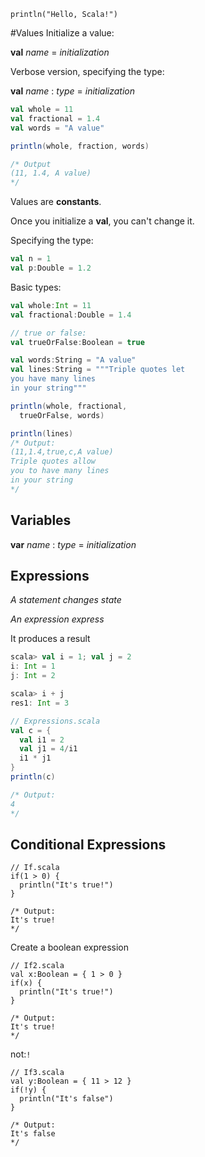 `println("Hello, Scala!")`

#Values
Initialize a value:

**val** *name* = *initialization*

Verbose version, specifying the type:

**val** *name* : *type* = *initialization*

```Scala
val whole = 11
val fractional = 1.4
val words = "A value"

println(whole, fraction, words)

/* Output
(11, 1.4, A value)
*/
```

Values are **constants**.

Once you initialize a **val**, you can't change it.


Specifying the type:
```scala
val n = 1
val p:Double = 1.2
```

Basic types:
```scala
val whole:Int = 11
val fractional:Double = 1.4

// true or false:
val trueOrFalse:Boolean = true

val words:String = "A value"
val lines:String = """Triple quotes let
you have many lines
in your string"""

println(whole, fractional,
  trueOrFalse, words)

println(lines)
/* Output:
(11,1.4,true,c,A value)
Triple quotes allow
you to have many lines
in your string
*/
```

## Variables

**var** *name* : *type* = *initialization*

## Expressions

*A statement changes state*

*An expression express*

It produces a result

```scala
scala> val i = 1; val j = 2
i: Int = 1
j: Int = 2

scala> i + j
res1: Int = 3
```

```scala
// Expressions.scala
val c = {
  val i1 = 2
  val j1 = 4/i1
  i1 * j1
}
println(c)

/* Output:
4
*/
```

## Conditional Expressions

```
// If.scala
if(1 > 0) {
  println("It's true!")
}

/* Output:
It's true!
*/
```

Create a boolean expression
```
// If2.scala
val x:Boolean = { 1 > 0 }
if(x) {
  println("It's true!")
}

/* Output:
It's true!
*/
```

not:`!`

```
// If3.scala
val y:Boolean = { 11 > 12 }
if(!y) {
  println("It's false")
}

/* Output:
It's false
*/
```
